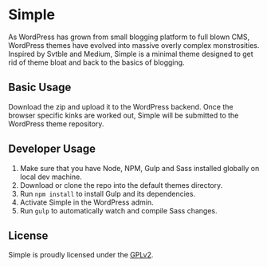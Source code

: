 Simple
======

As WordPress has grown from small blogging platform to full blown CMS, WordPress themes have evolved into massive overly complex monstrosities. Inspired by Svtble and Medium, Simple is a minimal theme designed to get rid of theme bloat and back to the basics of blogging.

## Basic Usage
Download the zip and upload it to the WordPress backend. Once the browser specific kinks are worked out, Simple will be submitted to the WordPress theme repository.

## Developer Usage

1. Make sure that you have Node, NPM, Gulp and Sass installed globally on local dev machine.
2. Download or clone the repo into the default themes directory.
3. Run `npm install` to install Gulp and its dependencies.
4. Activate Simple in the WordPress admin.
5. Run `gulp` to automatically watch and compile Sass changes.

## License

Simple is proudly licensed under the [GPLv2](LICENSE).
